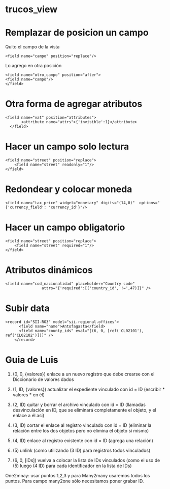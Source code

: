 # trucos_view

# Remplazar de posicion un campo

Quito el campo de la vista

```
<field name="campo" position="replace"/>
```

Lo agrego en otra posición
```
<field name="otro_campo" position="after">
<field name="campo"/>
</field>
```

# Otra forma de agregar atributos
```
<field name="vat" position="attributes">
       <attribute name="attrs">{'invisible':1}</attribute>
  </field>
```      



# Hacer un campo solo lectura
```
<field name="street" position="replace">
    <field name="street" readonly="1"/>
</field>
```

# Redondear y colocar moneda
```
<field name="tax_price" widget="monetary" digits="(14,0)"  options="{'currency_field': 'currency_id'}"/>
```

# Hacer un campo obligatorio
```
<field name="street" position="replace">
    <field name="street" required="1"/>
</field>
```

# Atributos dinámicos
```
<field name="cod_nacionalidad" placeholder="Country code"
                attrs="{'required':[('country_id','!=',47)]}" />

```


# Subir data
```
<record id="SII-RO3" model="sii.regional.offices">
      <field name="name">Antofagasta</field>
      <field name="county_ids" eval="[(6, 0, [ref('CL02101'), ref('CL02102')])]" />
    </record>
```
# Guia de Luis
1. (0, 0, {valores}) enlace a un nuevo registro que debe crearse con el Diccionario de valores dados
2. (1, ID, {valores}) actualizar el expediente vinculado con id = ID (escribir * valores * en él)
3. (2, ID) quitar y borrar el archivo vinculado con id = ID (llamadas desvinculación en ID, que se eliminará completamente el objeto, y el enlace a él así)

4. (3, ID) cortar el enlace al registro vinculado con id = ID (eliminar la relación entre los dos objetos pero no elimina el objeto sí mismo)
5. (4, ID) enlace al registro existente con id = ID (agrega una relación)
6. (5) unlink (como utilizando (3 ID) para registros todos vinculados)
7. (6, 0, [iDs]) vuelva a colocar la lista de IDs vinculados (como el uso de (5) luego (4 ID) para cada identificador en la lista de IDs)

One2mnay: usar puntos 1,2,3 y para Many2many usaremos todos los puntos.
Para campo many2one sólo necesitamos poner grabar ID.






